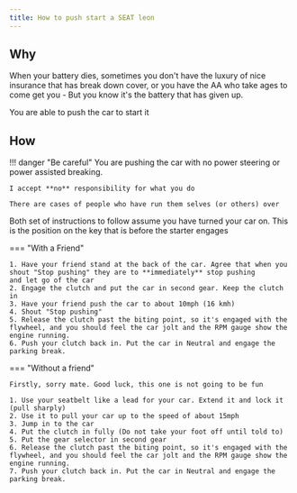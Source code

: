 ```yaml
---
title: How to push start a SEAT leon
---
```


## Why

When your battery dies, sometimes you don't have the luxury of nice insurance that has break down cover,
or you have the AA who take ages to come get you - But you know it's the battery that has given up.

You are able to push the car to start it

## How

!!! danger "Be careful"
    You are pushing the car with no power steering or power assisted breaking.
    
    I accept **no** responsibility for what you do

    There are cases of people who have run them selves (or others) over

Both set of instructions to follow assume you have turned your car on. This is the position on the key that is before the starter engages


=== "With a Friend"

    1. Have your friend stand at the back of the car. Agree that when you shout "Stop pushing" they are to **immediately** stop pushing
    and let go of the car
    2. Engage the clutch and put the car in second gear. Keep the clutch in
    3. Have your friend push the car to about 10mph (16 kmh)
    4. Shout "Stop pushing"
    5. Release the clutch past the biting point, so it's engaged with the flywheel, and you should feel the car jolt and the RPM gauge show the engine running.
    6. Push your clutch back in. Put the car in Neutral and engage the parking break. 


=== "Without a friend"

    Firstly, sorry mate. Good luck, this one is not going to be fun
    
    1. Use your seatbelt like a lead for your car. Extend it and lock it (pull sharply)
    2. Use it to pull your car up to the speed of about 15mph 
    3. Jump in to the car
    4. Put the clutch in fully (Do not take your foot off until told to)
    5. Put the gear selector in second gear
    6. Release the clutch past the biting point, so it's engaged with the flywheel, and you should feel the car jolt and the RPM gauge show the engine running.
    7. Push your clutch back in. Put the car in Neutral and engage the parking break.

